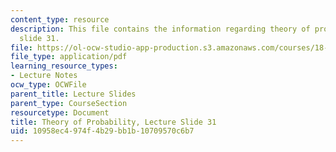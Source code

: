 ```yaml
---
content_type: resource
description: This file contains the information regarding theory of probability, lecture
  slide 31.
file: https://ol-ocw-studio-app-production.s3.amazonaws.com/courses/18-175-theory-of-probability-spring-2014/10958ec4974f4b29bb1b10709570c6b7_MIT18_175S14_Lecture31.pdf
file_type: application/pdf
learning_resource_types:
- Lecture Notes
ocw_type: OCWFile
parent_title: Lecture Slides
parent_type: CourseSection
resourcetype: Document
title: Theory of Probability, Lecture Slide 31
uid: 10958ec4-974f-4b29-bb1b-10709570c6b7
---
```

